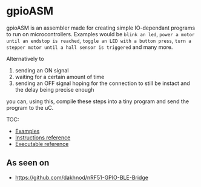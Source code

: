 # gpioASM

gpioASM is an assembler made for creating simple IO-dependant programs to run on microcontrollers.
Examples would be `blink an led`, `power a motor until an endstop is reached`, `toggle an LED with a button press`, `turn a stepper motor until a hall sensor is triggered` and many more.

Alternatively to
1. sending an ON signal
2. waiting for a certain amount of time
3. sending an OFF signal hoping for the connection to still be instact and the delay being precise enough

you can, using this, compile these steps into a tiny program and send the program to the uC.

TOC:

- [Examples](examples/)
- [Instructions reference](docs/GPIO_ASM.md)
- [Executable reference](docs/INSTRUCTIONS.md)

## As seen on

- https://github.com/dakhnod/nRF51-GPIO-BLE-Bridge
